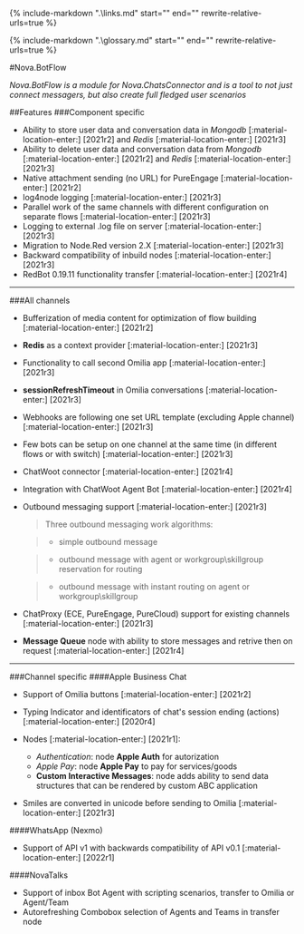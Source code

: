 {%
   include-markdown ".\links.md"
   start="<!--datelink-botflow-start-->"
   end="<!--datelink-botflow-end-->"
   rewrite-relative-urls=true
%}

{%
   include-markdown ".\glossary.md"
   start="<!--glossary-start-->"
   end="<!--glossary-end-->"
   rewrite-relative-urls=true
%}

#Nova.BotFlow

*Nova.BotFlow is a module for Nova.ChatsConnector and is a tool to not just connect messagers, but also create full fledged user scenarios*

##Features
###Component specific

- Ability to store user data and conversation data in *Mongodb* [:material-location-enter:] [2021r2] and *Redis* [:material-location-enter:] [2021r3]
- Ability to delete user data and conversation data from *Mongodb* [:material-location-enter:] [2021r2] and *Redis* [:material-location-enter:] [2021r3]
- Native attachment sending (no URL) for PureEngage [:material-location-enter:] [2021r2] 
- log4node logging [:material-location-enter:] [2021r3]
- Parallel work of the same channels with different configuration on separate flows [:material-location-enter:] [2021r3]
- Logging to external .log file on server [:material-location-enter:] [2021r3]
- Migration to Node.Red version 2.X [:material-location-enter:] [2021r3]
- Backward compatibility of inbuild nodes [:material-location-enter:] [2021r3]
- RedBot 0.19.11 functionality transfer [:material-location-enter:] [2021r4]

***

###All channels

- Bufferization of media content for optimization of flow building [:material-location-enter:] [2021r2]
- **Redis** as a context provider [:material-location-enter:] [2021r3]
- Functionality to call second Omilia app [:material-location-enter:] [2021r3]
- **sessionRefreshTimeout** in Omilia conversations [:material-location-enter:] [2021r3]
- Webhooks are following one set URL template (excluding Apple channel) [:material-location-enter:] [2021r3]
- Few bots can be setup on one channel at the same time (in different flows or with switch) [:material-location-enter:] [2021r3]
- ChatWoot connector [:material-location-enter:] [2021r4]
- Integration with ChatWoot Agent Bot [:material-location-enter:] [2021r4]
- Outbound messaging support [:material-location-enter:] [2021r3]

	> Three outbound messaging work algorithms:
	
	> - simple outbound message

	> - outbound message with agent or workgroup\skillgroup reservation for routing

	> - outbound message with instant routing on agent or workgroup\skillgroup

- ChatProxy (ECE, PureEngage, PureCloud) support for existing channels [:material-location-enter:] [2021r3]
- **Message Queue** node with ability to store messages and retrive then on request [:material-location-enter:] [2021r4]

***

###Channel specific
####Apple Business Chat

- Support of Omilia buttons [:material-location-enter:] [2021r2]
- Typing Indicator and identificators of chat's session ending (actions) [:material-location-enter:] [2020r4]
- Nodes  [:material-location-enter:] [2021r1]:
	* *Authentication*: node **Apple Auth** for autorization
	* *Apple Pay*: node **Apple Pay** to pay for services/goods
	* **Custom Interactive Messages**: node adds ability to send data structures that can be rendered by custom ABC application

- Smiles are converted in unicode before sending to Omilia [:material-location-enter:] [2021r3]

####WhatsApp (Nexmo)

- Support of API v1 with backwards compatibility of API v0.1 [:material-location-enter:] [2022r1]

####NovaTalks

- Support of inbox Bot Agent with scripting scenarios, transfer to Omilia or Agent/Team
- Autorefreshing Combobox selection of Agents and Teams in transfer node